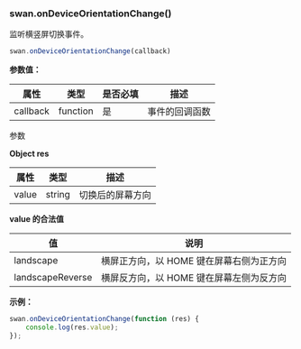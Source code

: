 ### swan.onDeviceOrientationChange()

监听横竖屏切换事件。

```js
swan.onDeviceOrientationChange(callback)
```

**参数值：**

|属性|类型|是否必填|描述|
|-|-|-|-|
|callback|function|是|事件的回调函数|


参数

**Object res**

|属性|类型|描述|
|-|-|-|
|value|string|切换后的屏幕方向|

**value 的合法值**

|值|说明|
|-|-|
|landscape|横屏正方向，以 HOME 键在屏幕右侧为正方向|
|landscapeReverse|横屏反方向，以 HOME 键在屏幕左侧为反方向|

**示例：**

```js
swan.onDeviceOrientationChange(function (res) {
    console.log(res.value);
});
```